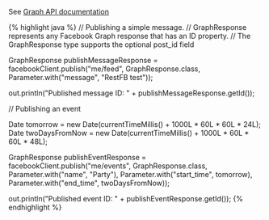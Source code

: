 See <a target="_blank" href="http://developers.facebook.com/docs/api#editing" class="label label-primary">Graph API documentation</a>

{% highlight java %}
// Publishing a simple message.
// GraphResponse represents any Facebook Graph response that has an ID property.
// The GraphResponse type supports the optional post_id field

GraphResponse publishMessageResponse =
  facebookClient.publish("me/feed", GraphResponse.class,
    Parameter.with("message", "RestFB test"));

out.println("Published message ID: " + publishMessageResponse.getId());

// Publishing an event

Date tomorrow = new Date(currentTimeMillis() + 1000L * 60L * 60L * 24L);
Date twoDaysFromNow = new Date(currentTimeMillis() + 1000L * 60L * 60L * 48L);

GraphResponse publishEventResponse = facebookClient.publish("me/events", GraphResponse.class,
  Parameter.with("name", "Party"), Parameter.with("start_time", tomorrow),
    Parameter.with("end_time", twoDaysFromNow));

out.println("Published event ID: " + publishEventResponse.getId());
{% endhighlight %}